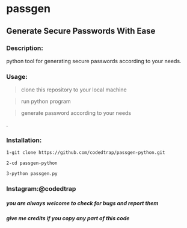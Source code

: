 # passgen

## Generate Secure Passwords With Ease

### Description:

python tool for generating secure passwords according to your needs.

### Usage:

>clone this repository to your local machine

>run python program

>generate password according to your needs

.
### Installation:
```
1-git clone https://github.com/codedtrap/passgen-python.git

2-cd passgen-python

3-python passgen.py

```








### Instagram:@codedtrap

##### you are always welcome to check for bugs and report them

##### give me credits if you copy any part of this code
